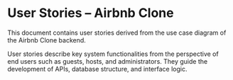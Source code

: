 # User Stories – Airbnb Clone

This document contains user stories derived from the use case diagram of the Airbnb Clone backend.

User stories describe key system functionalities from the perspective of end users such as guests, hosts, and administrators. They guide the development of APIs, database structure, and interface logic.
